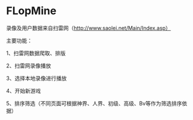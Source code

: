 # FLopMine
录像及用户数据来自扫雷网（http://www.saolei.net/Main/Index.asp）

主要功能：

1、扫雷网数据爬取、排版

2、扫雷网录像播放

3、选择本地录像进行播放

4、开始新游戏

5、排序筛选（不同页面可根据神界、人界、初级、高级、Bv等作为筛选排序依据）
